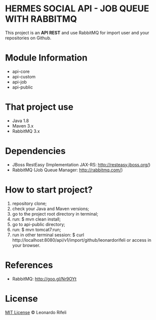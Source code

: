 HERMES SOCIAL API - JOB QUEUE WITH RABBITMQ
===========================================

This project is an **API REST** and use RabbitMQ for import user and your repositories on Github.

Module Information
========================

* api-core
* api-custom
* api-job
* api-public

That project use
========================

* Java 1.8
* Maven 3.x
* RabbitMQ 3.x

Dependencies
========================

* JBoss RestEasy (Implementation JAX-RS: http://resteasy.jboss.org/)
* RabbitMQ (Job Queue Manager: http://rabbitmq.com/)

How to start project?
========================

1. repository clone;
2. check your Java and Maven versions;
3. go to the project root directory in terminal;
4. run: $ mvn clean install;
5. go to api-public directory;
6. run: $ mvn tomcat7:run;
7. run in other terminal session: $ curl http://localhost:8080/api/v1/import/github/leonardorifeli or access in your browser.

References
======================

* RabbitMQ: http://goo.gl/Nr9OYt

License
========================

[MIT License](http://leonardorifeli.mit-license.org/) © Leonardo Rifeli
